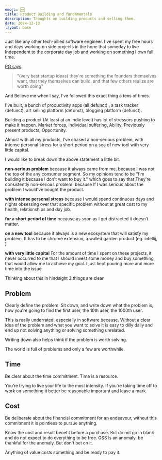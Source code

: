 ```yaml
---
emoji: 🆕
title: Product Building and fundamentals
description: Thoughts on building products and selling them.
date: 2024-12-10
layout: base
---
```


Just like any other tech-pilled software engineer. I've spent my free hours and days working on side projects in the hope that someday to live Independent to the corporate day job and working on something I own full time.

[PG says](https://paulgraham.com/startupideas.html)

>"(very best startup ideas) they're something the founders themselves want, that they themselves can build, and that few others realize are worth doing"

And Believe me when I say, I've followed this exact thing a tens of times.

I've built, a bunch of productivity apps (all defunct) , a task tracker (defunct), art selling platform (defunct), blogging platform (defunct).

Building a product (At least at an indie level) has lot of stressors pushing to make it happen.
Market forces, Individual suffering, Ability, Previously present products, Opportunity.

Almost with all my products, I've chased a non-serious problem, with intense personal stress for a short period on a sea of new tool with very little capital.

I would like to break down the above statement a little bit.

__non-serious problem__ because it always came from me, because I was not the top of the any consumer segment. So my opinions tend to be "I'm building it because I don't want to buy it." which goes to say that They're consistently non-serious problem. because If I was serious about the problem I would've bought the product.

__with intense personal stress__ because I would spend continuous days and nights obsessing over that specific problem without at great cost to my health, relationships and day job.

__for a short period of time__ because as soon as I get distracted it doesn't matter.

__on a new tool__ because it always is a new ecosystem that will satisfy my problem. It has to be chrome extension, a walled garden product (eg. intellij, )

__with very little capital__ For the amount of time I spent on these projects, it never occurred to me that I should invest some money and buy something that would allow me to achieve my goal. I just kept pouring more and more time into the issue 


Thinking about this in hindsight 3 things are clear 

## Problem

Clearly define the problem. Sit down, and write down what the problem is, how you're going to find the first user, the 10th user, the 1000th user.

This is really underrated. especially in software because. Without a clear idea of the problem and what you want to solve it is easy to dilly dally and end up not solving anything or solving something unrelated. 

Writing down also helps think if the problem is worth solving.

The world is full of problems and only a few are worthwhile.

## Time

Be clear about the time commitment. Time is a resource.

You're trying to live your life to the most intensity. If you're taking time off to work on something it better be reasonable important and leave a mark 

## Cost

Be deliberate about the financial commitment for an endeavour, without this commitment it is pointless to pursue anything.

Know the cost and result benefit before a purchase. But do not go in blank and do not expect to do everything to be free. OSS is an anomaly. be thankful for the anomaly. But don't bet on it.

Anything of value costs something and be ready to pay it.
